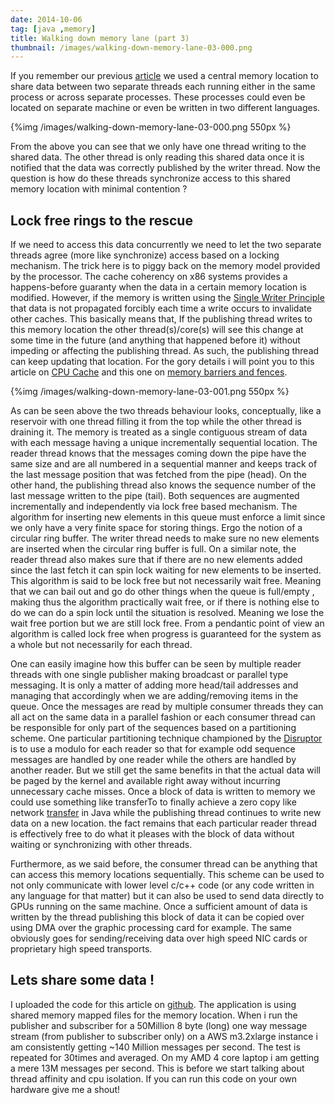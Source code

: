```yaml
---
date: 2014-10-06
tag: [java ,memory]
title: Walking down memory lane (part 3)
thumbnail: /images/walking-down-memory-lane-03-000.png
---
```


If you remember our previous [article](/2014/09/25/2014/walking-down-memory-lane-02) we used a central memory location to share data between two separate threads each running either in the same process or across separate processes. These processes could even be located on separate machine or even be written in two different languages.

{%img /images/walking-down-memory-lane-03-000.png 550px %}

From the above you can see that we only have one thread writing to the shared data. The other thread is only reading this shared data once it is notified that the data was correctly published by the writer thread. Now the question is how do these threads synchronize access to this shared memory location with minimal contention ?

## Lock free rings to the rescue

If we need to access this data concurrently we need to let the two separate threads agree (more like synchronize) access based on a locking mechanism. The trick here is to piggy back on the memory model provided by the processor. The cache coherency on x86 systems provides a happens-before guaranty when the data in a certain memory location is modified. However, if the memory is written using the [Single Writer Principle](https://mechanical-sympathy.blogspot.ca/2011/09/single-writer-principle.html) that data is not propagated forcibly each time a write occurs to invalidate other caches. This basically means that, If the publishing thread writes to this memory location the other thread(s)/core(s) will see this change at some time in the future (and anything that happened before it) without impeding or affecting the publishing thread. As such, the publishing thread can keep updating that location. For the gory details i will point you to this article on [CPU Cache](https://mechanical-sympathy.blogspot.ca/2013/02/cpu-cache-flushing-fallacy.html) and this one on [memory barriers and fences](https://mechanical-sympathy.blogspot.ca/2011/07/memory-barriersfences.html).

{%img /images/walking-down-memory-lane-03-001.png 550px %}

As can be seen above the two threads behaviour looks, conceptually, like a reservoir with one thread filling it from the top while the other thread is draining it. The memory is treated as a single contiguous stream of data with each message having a unique incrementally sequential location. The reader thread knows that the messages coming down the pipe have the same size and are all numbered in a sequential manner and keeps track of the last message position that was fetched from the pipe (head). On the other hand, the publishing thread also knows the sequence number of the last message written to the pipe (tail). Both sequences are augmented incrementally and independently via lock free based mechanism. The algorithm for inserting new elements in this queue must enforce a limit since we only have a very finite space for storing things. Ergo the notion of a circular ring buffer. The writer thread needs to make sure no new elements are inserted when the circular ring buffer is full. On a similar note, the reader thread also makes sure that if there are no new elements added since the last fetch it can spin lock waiting for new elements to be inserted. This algorithm is said to be lock free but not necessarily wait free. Meaning that we can bail out and go do other things when the queue is full/empty , making thus the algorithm practically wait free, or if there is nothing else to do we can do a spin lock until the situation is resolved. Meaning we lose the wait free portion but we are still lock free. From a pendantic point of view an algorithm is called lock free when progress is guaranteed for the system as a whole but not necessarily for each thread.

One can easily imagine how this buffer can be seen by multiple reader threads with one single publisher making broadcast or parallel type messaging. It is only a matter of adding more head/tail addresses and managing that accordingly when we are adding/removing items in the queue. Once the messages are read by multiple consumer threads they can all act on the same data in a parallel fashion or each consumer thread can be responsible for only part of the sequences based on a partitioning scheme. One particular partitioning technique championed by the [Disruptor](http://lmax-exchange.github.io/disruptor/) is to use a modulo for each reader so that for example odd sequence messages are handled by one reader while the others are handled by another reader. But we still get the same benefits in that the actual data will be paged by the kernel and available right away without incurring unnecessary cache misses. Once a block of data is written to memory we could use something like transferTo to finally achieve a zero copy like network [transfer](https://www.ibm.com/developerworks/linux/library/j-zerocopy/) in Java while the publishing thread continues to write new data on a new location. the fact remains that each particular reader thread is effectively free to do what it pleases with the block of data without waiting or synchronizing with other threads.

Furthermore, as we said before, the consumer thread can be anything that can access this memory locations sequentially. This scheme can be used to not only communicate with lower level c/c++ code (or any code written in any language for that matter) but it can also be used to send data directly to GPUs running on the same machine. Once a sufficient amount of data is written by the thread publishing this block of data it can be copied over using DMA over the graphic processing card for example. The same obviously goes for sending/receiving data over high speed NIC cards or proprietary high speed transports.

## Lets share some data !

I uploaded the code for this article on [github](https://github.com/yassinm/blog.mlane.000). The application is using shared memory mapped files for the memory location. When i run the publisher and subscriber for a 50Million 8 byte (long) one way message stream (from publisher to subscriber only) on a AWS m3.2xlarge instance i am consistently getting ~140 Million messages per second. The test is repeated for 30times and averaged. On my AMD 4 core laptop i am getting a mere 13M messages per second. This is before we start talking about thread affinity and cpu isolation. If you can run this code on your own hardware give me a shout!